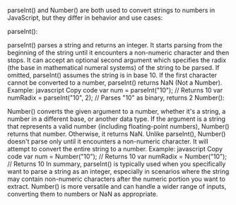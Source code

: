 parseInt() and Number() are both used to convert strings to numbers in JavaScript, but they differ in behavior and use cases:

parseInt():

parseInt() parses a string and returns an integer.
It starts parsing from the beginning of the string until it encounters a non-numeric character and then stops.
It can accept an optional second argument which specifies the radix (the base in mathematical numeral systems) of the string to be parsed. If omitted, parseInt() assumes the string is in base 10.
If the first character cannot be converted to a number, parseInt() returns NaN (Not a Number).
Example:
javascript
Copy code
var num = parseInt("10"); // Returns 10
var numRadix = parseInt("10", 2); // Parses "10" as binary, returns 2
Number():

Number() converts the given argument to a number, whether it's a string, a number in a different base, or another data type.
If the argument is a string that represents a valid number (including floating-point numbers), Number() returns that number. Otherwise, it returns NaN.
Unlike parseInt(), Number() doesn't parse only until it encounters a non-numeric character. It will attempt to convert the entire string to a number.
Example:
javascript
Copy code
var num = Number("10"); // Returns 10
var numRadix = Number("10"); // Returns 10
In summary, parseInt() is typically used when you specifically want to parse a string as an integer, especially in scenarios where the string may contain non-numeric characters after the numeric portion you want to extract. Number() is more versatile and can handle a wider range of inputs, converting them to numbers or NaN as appropriate.